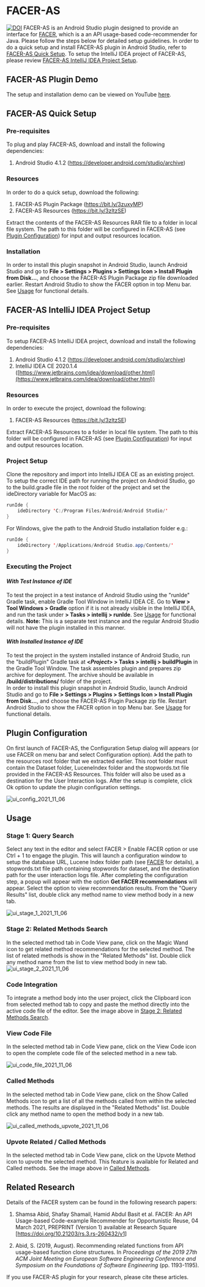 



# FACER-AS
[![DOI](https://zenodo.org/badge/345393603.svg)](https://zenodo.org/badge/latestdoi/345393603)
FACER-AS is an Android Studio plugin designed to provide an interface for [FACER](https://github.com/shamsa-abid/FACER_Artifacts), which is a an API usage-based code-recommender for Java. Please follow the steps below for detailed setup guidelines.
In order to do a quick setup and install FACER-AS plugin in Android Studio, refer to [FACER-AS Quick Setup](#facer-as-quick-setup). To setup the IntelliJ IDEA project of FACER-AS, please review [FACER-AS IntelliJ IDEA Project Setup](#facer-as-intellij-idea-project-setup).

## FACER-AS Plugin Demo
The setup and installation demo can be viewed on YouTube [here](https://youtu.be/3yN-39wP_FU).
## FACER-AS Quick Setup 

### Pre-requisites
To plug and play FACER-AS, download and install the following dependencies: 

1. Android Studio 4.1.2 (https://developer.android.com/studio/archive)

### Resources
In order to do a quick setup, download the following:

1. FACER-AS Plugin Package (https://bit.ly/3zuxyMP)
2. FACER-AS Resources (https://bit.ly/3zltzSE)

Extract the contents of the FACER-AS Resources RAR file to a folder in local file system. The path to this folder will be configured in FACER-AS (see [Plugin Configuration](#plugin-configuration)) for input and output resources location.

### Installation

In order to install this plugin snapshot in Android Studio, launch Android Studio and go to **File > Settings > Plugins > Settings Icon > Install Plugin from Disk...**, and choose the FACER-AS Plugin Package zip file downloaded earlier. Restart Android Studio to show the FACER option in top Menu bar. See [Usage](#usage) for functional details.

## FACER-AS IntelliJ IDEA Project Setup 

### Pre-requisites
To setup FACER-AS IntelliJ IDEA project, download and install the following dependencies: 

1. Android Studio 4.1.2 (https://developer.android.com/studio/archive)
2. IntelliJ IDEA CE 2020.1.4 ([https://www.jetbrains.com/idea/download/other.html](https://www.jetbrains.com/idea/download/other.html))

### Resources
In order to execute the project, download the following:

1. FACER-AS Resources (https://bit.ly/3zltzSE)

Extract FACER-AS Resources to a folder in local file system. The path to this folder will be configured in FACER-AS (see [Plugin Configuration](#plugin-configuration)) for input and output resources location.

### Project Setup

Clone the repository and import into IntelliJ IDEA CE as an existing project. To setup the correct IDE path for running the project on Android Studio, go to the build.gradle file in the root folder of the project and set the ideDirectory variable for MacOS as:

``` java
runIde {
    ideDirectory 'C:/Program Files/Android/Android Studio/'
}
```
For Windows, give the path to the Android Studio installation folder e.g.:

``` java
runIde {
    ideDirectory '/Applications/Android Studio.app/Contents/'
}
```

### Executing the Project

#### *With Test Instance of IDE*

To test the project in a test instance of Android Studio using the "runIde" Gradle task, enable Gradle Tool Window in IntelliJ IDEA CE. Go to **View > Tool Windows > Gradle** option if it is not already visible in the IntelliJ IDEA, and run the task under **<Project> > Tasks > intellij > runIde**. See [Usage](#usage) for functional details.
**Note:** This is a separate test instance and the regular Android Studio will not have the plugin installed in this manner. 

#### *With Installed Instance of IDE*

To test the project in the system installed instance of Android Studio, run the "buildPlugin" Gradle task at **<*Project*> > Tasks > intellij > buildPlugin** in the Gradle Tool Window. The task assembles plugin and prepares zip archive for deployment. The archive should be available in **/build/distributions/** folder of the project.\
In order to install this plugin snapshot in Android Studio, launch Android Studio and go to **File > Settings > Plugins > Settings Icon > Install Plugin from Disk...**, and choose the FACER-AS Plugin Package zip file. Restart Android Studio to show the FACER option in top Menu bar. See [Usage](#usage) for functional details.

## Plugin Configuration
On first launch of FACER-AS, the Configuration Setup dialog will appears (or use FACER on menu bar and select Configuration option). Add the path to the resources root folder that we extracted earlier. This root folder must contain the Dataset folder, LuceneIndex folder and the stopwords.txt file provided in the FACER-AS Resources. This folder will also be used as a destination for the User Interaction logs. After the setup is complete, click Ok option to update the plugin configuration settings.    

![ui_config_2021_11_06](https://user-images.githubusercontent.com/80214279/121684090-b34ed700-cad7-11eb-8da5-bc48652259af.png)
    
## Usage

### Stage 1: Query Search
Select any text in the editor and select FACER > Enable FACER option or use Ctrl + 1 to engage the plugin. This will launch a configuration window to setup the database URL, Lucene Index folder path (see [FACER](https://github.com/shamsa-abid/FACER_Artifacts) for details), a stopwords.txt file path containing stopwords for dataset, and the destination path for the user interaction logs file. After completing the configuration step, a popup will appear with the option **Get FACER recommendations** will appear. Select the option to view recommendation results. From the "Query Results" list, double click any method name to view method body in a new tab.

![ui_stage_1_2021_11_06](https://user-images.githubusercontent.com/80214279/121689714-63bfd980-cade-11eb-95bb-bcbf97d3385c.png)

### Stage 2: Related Methods Search
In the selected method tab in Code View pane, click on the Magic Wand icon to get related method recommendations for the selected method. The list of related methods is show in the "Related Methods" list. Double click any method name from the list to view method body in new tab.
   ![ui_stage_2_2021_11_06](https://user-images.githubusercontent.com/80214279/121698506-82769e00-cae7-11eb-9e7d-ce4896161395.png)

### Code Integration
To integrate a method body into the user project, click the Clipboard icon from selected method tab to copy and paste the method directly into the active code file of the editor. See the image above in [Stage 2: Related Methods Search](#stage-2-related-methods-search).

### View Code File
In the selected method tab in Code View pane, click on the View Code icon to open the complete code file of the selected method in a new tab.

![ui_code_file_2021_11_06](https://user-images.githubusercontent.com/80214279/121698503-82769e00-cae7-11eb-9931-b07c4fd518ad.png)


### Called Methods
In the selected method tab in Code View pane, click on the Show Called Methods icon to get a list of all the methods called from within the selected methods. The results are displayed in the "Related Methods" list. Double click any method name to open the method body in a new tab.

![ui_called_methods_upvote_2021_11_06](https://user-images.githubusercontent.com/80214279/121698499-80acda80-cae7-11eb-8a75-bbe7d512f157.png)

### Upvote Related / Called Methods
In the selected method tab in Code View pane, click on the Upvote Method icon to upvote the selected method. This feature is available for Related and Called methods. See the image above in [Called Methods](#called-methods).

## Related Research

Details of the FACER system can be found in the following research papers:

1. Shamsa Abid, Shafay Shamail, Hamid Abdul Basit et al. FACER: An API Usage-based Code-example Recommender for Opportunistic Reuse, 04 March 2021, PREPRINT (Version 1) available at Research Square [https://doi.org/10.21203/rs.3.rs-260432/v1]  

2. Abid, S. (2019, August). Recommending related functions from API usage-based function clone structures. In _Proceedings of the 2019 27th ACM Joint Meeting on European Software Engineering Conference and Symposium on the Foundations of Software Engineering_ (pp. 1193-1195).  

If you use FACER-AS plugin for your research, please cite these articles.
